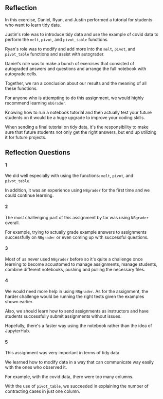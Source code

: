 ## Reflection

In this exercise, Daniel, Ryan, and Justin performed a tutorial for students who want to learn tidy data.

Justin's role was to introduce tidy data and use the example of covid data to perform the `melt`, `pivot`, and `pivot_table` functions.

Ryan's role was to modify and add more into the `melt`, `pivot`, and `pivot_table` functions and assist with autograder.

Daniel's role was to make a bunch of exercises that consisted of autograded answers and questions and arrange the full notebook with autograde cells.

Together, we ran a conclusion about our results and the meaning of all these functions.

For anyone who is attempting to do this assignment, we would highly recommend learning `nbGrader`.

Knowing how to run a notebook tutorial and then actually test your future students on it would be a huge upgrade to improve your coding skills.

When sending a final tutorial on tidy data, it's the responsibility to make sure that future students not only get the right answers, but end up utilizing it for future projects.


## Reflection Questions

#### 1

We did well especially with using the functions: `melt`, `pivot`, and `pivot_table`. 

In addition, it was an experience using `NBgrader` for the first time and we could continue learning.

#### 2

The most challenging part of this assignment by far was using `NBgrader` overall. 

For example, trying to actually grade example answers to assignments successfully on `NBgrader` or even coming up with successful questions.

#### 3

Most of us never used `NBgrader` before so it's quite a challenge once learning to become accustomed to manage assignments, manage students, combine different notebooks, pushing and pulling the necessary files.

#### 4

We would need more help in using `NBgrader`. As for the assignment, the harder challenge would be running the right tests given the examples shown earlier.

Also, we should learn how to send assignments as instructors and have students successfully submit assignments without issues. 

Hopefully, there's a faster way using the notebook rather than the idea of JupyterHub.

#### 5

This assignment was very important in terms of tidy data.

We learned how to modify data in a way that can communicate way easily with the ones who observed it.

For example, with the covid data, there were too many columns.

With the use of `pivot_table`, we succeeded in explaining the number of contracting cases in just one column.